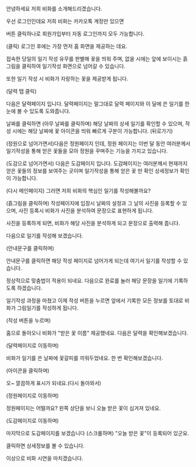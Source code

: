 안녕하세요 저희 비화를 소개해드리겠습니다.

우선 로그인인데요 저희 비화는 카카오톡 계정만 있으면

버튼 클릭하나로 회원가입부터 자동 로그인까지 모두 가능합니다.

(클릭) 로그인 후에는 가장 먼저 홈 화면을 제공하는 데요. 

접속한 당일의 일기 작성 유무를 판별해 꽃을 띄워 주며, 없을 시에는 앞에 보이시는 흙 그림을 클릭하여 일기작성 화면으로 넘어갈 수 있습니다. 

또한 일기 작성 시 비화가 자랑하는 꽃을 제공받게 됩니다.

(달력 탭 클릭)

다음은 달력페이지 입니다. 달력페이지는 말그대로 달력 페이지와 이 달에 쓴 일기를 한 눈에 볼 수 있도록 도와줍니다.

날짜를 클릭하면 (아무 날짜를 클릭하며) 해당 날짜의 상세 일기를 확인할 수 있으며, 작성 시에는 해당 날짜에 꽃 아이콘을 띄워 빠르게 구분이 가능합니다. (뒤로가기)

(정원으로 넘어가면서)다음은 정원페이지 인데, 정원 페이지는 이번 달 동안 여러분께서 일기작성을 통해 얻은 꽃들을 모아 정원을 꾸며주는 기능을 가지고 있습니다.

(도감으로 넘어가면서) 다음은 도감페이지 입니다. 도감페이지는 여러분께서 현재까지 얻은 꽃들의 정보를 보여주는 곳이며 일기작성을 통해 얻은 꽃 만 확인 상세정보가 확인이 가능합니다.

(다시 메인페이지) 그러면 저희 비화의 핵심인 일기를 작성해볼까요? 

(흙그림을 클릭하며) 작성페이지에 입장시 날짜의 설정과 그 날의 사진을 등록할 수 있으며, 사진 등록시 비화가 사진을 분석하여 문장으로 표현하게 됩니다. 

사진을 등록하게 되면, 비화가 해당 사진을 분석하게 되고 문장으로 출력해 줍니다.

다음으로 일기를 작성해 보겠습니다. 

(안내문구를 클릭하며)

안내문구를 클릭하면 해당 작성 페이지로 넘어가게 되는데 여기서 일기를 작성할 수 있습니다.

정상적으로 맞춤법이 적용이 되네요. 다음으로 완료를 눌러 해당 문장을 일기에 기록하도록 하겠습니다.

일기작성 과정을 마쳤고 이제 작성 버튼을 누르면 앞에서 기록한 모든 정보를 토대로 비화가 그림일기를 작성하게 됩니다.

(작성 버튼을 누르며)

홈으로 돌아오니 비화가 "받은 꽃 이름" 제공했네요. 다음은 달력을 확인해보겠습니다.

(달력페이지로 이동하며)

비화가 일기를 쓴 날짜에 꽃갈피를 끼워두었네요. 한 번 확인해보겠습니다.

(아이콘을 클릭하며)

오~ 깔끔하게 표시가 되네요.(다시 돌아와서)

(정원페이지로 이동하며)

정원페이지는 어떨까요? 왼쪽 상단을 보니 오늘 받은 꽃이 심겨져 있네요.

(도감페이지로 이동하며)

마지막으로 도감페이지를 보겠습니다 (스크롤하며) "오늘 받은 꽃"이 등록되어 있군요. 

클릭하면 상세정보를 볼 수 있습니다.

이상으로 비화 시연을 마치겠습니다.
